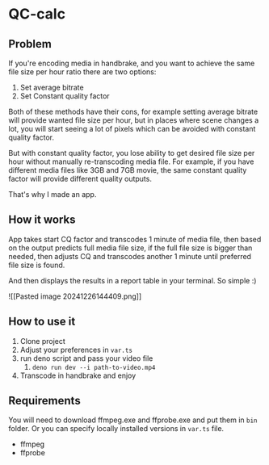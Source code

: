 
# QC-calc
## Problem

If you're encoding media in handbrake, and you want to achieve the same file size per hour ratio there are two options:
1. Set average bitrate
2. Set Constant quality factor

Both of these methods have their cons, for example setting average bitrate will provide wanted file size per hour, but in places where scene changes a lot, you will start seeing a lot of pixels which can be avoided with constant quality factor.

But with constant quality factor, you lose ability to get desired file size per hour without manually re-transcoding media file. For example, if you have different media files like 3GB and 7GB movie, the same constant quality factor will provide different quality outputs.

That's why I made an app.
## How it works

App takes start CQ factor and transcodes 1 minute of media file, then based on the output predicts full media file size, if the full file size is bigger than needed, then adjusts CQ and transcodes another 1 minute until preferred file size is found.

And then displays the results in a report table in your terminal. So simple :)

![[Pasted image 20241226144409.png]]

## How to use it

1. Clone project
2. Adjust your preferences in `var.ts`
3. run deno script and pass your video file
	1. `deno run dev --i path-to-video.mp4`
4. Transcode in handbrake and enjoy

## Requirements

You will need to download ffmpeg.exe and ffprobe.exe and put them in `bin` folder.
Or you can specify locally installed versions in `var.ts` file.

- ffmpeg
- ffprobe